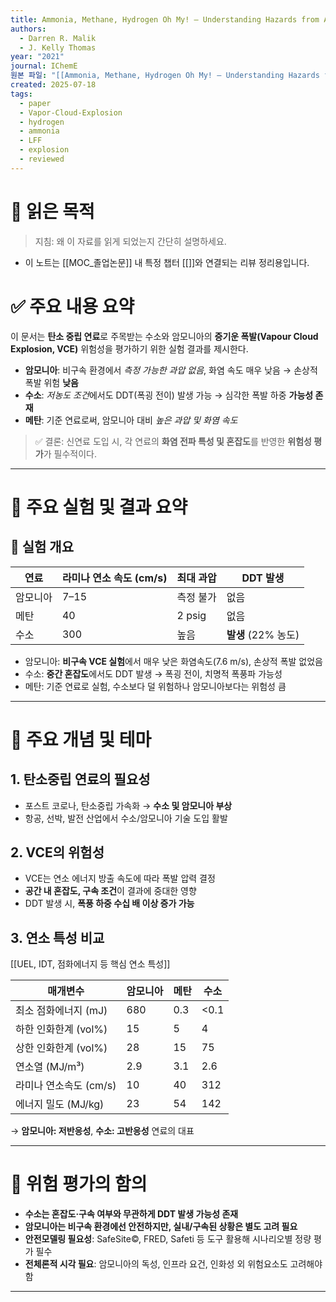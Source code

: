 ```yaml
---
title: Ammonia, Methane, Hydrogen Oh My! – Understanding Hazards from Alternative Power to Gas Options
authors:
  - Darren R. Malik
  - J. Kelly Thomas
year: "2021"
journal: IChemE
원본 파일: "[[Ammonia, Methane, Hydrogen Oh My! – Understanding Hazards from Alternative Power to Gas Options.pdf]]"
created: 2025-07-18
tags:
  - paper
  - Vapor-Cloud-Explosion
  - hydrogen
  - ammonia
  - LFF
  - explosion
  - reviewed
---
```

# 🎯 읽은 목적  
> 지침: 왜 이 자료를 읽게 되었는지 간단히 설명하세요.

- 이 노트는 [[MOC_졸업논문]] 내 특정 챕터 [[]]와 연결되는 리뷰 정리용입니다.  


# ✅ 주요 내용 요약

이 문서는 **탄소 중립 연료**로 주목받는 수소와 암모니아의 **증기운 폭발(Vapour Cloud Explosion, VCE)** 위험성을 평가하기 위한 실험 결과를 제시한다.  

- **암모니아**: 비구속 환경에서 *측정 가능한 과압 없음*, 화염 속도 매우 낮음 → 손상적 폭발 위험 **낮음**
- **수소**: *저농도 조건*에서도 DDT(폭굉 전이) 발생 가능 → 심각한 폭발 하중 **가능성 존재**
- **메탄**: 기준 연료로써, 암모니아 대비 *높은 과압 및 화염 속도*

> ✅ 결론: 신연료 도입 시, 각 연료의 **화염 전파 특성 및 혼잡도**를 반영한 **위험성 평가**가 필수적이다.

---

# 🔎 주요 실험 및 결과 요약

## 🧪 실험 개요

| 연료 | 라미나 연소 속도 (cm/s) | 최대 과압 | DDT 발생 |
|------|------------------------|-----------|-----------|
| 암모니아 | 7–15                 | 측정 불가 | 없음      |
| 메탄   | 40                   | 2 psig    | 없음      |
| 수소   | 300                  | 높음      | **발생** (22% 농도) |

- 암모니아: **비구속 VCE 실험**에서 매우 낮은 화염속도(7.6 m/s), 손상적 폭발 없었음
- 수소: **중간 혼잡도**에서도 DDT 발생 → 폭굉 전이, 치명적 폭풍파 가능성
- 메탄: 기준 연료로 실험, 수소보다 덜 위험하나 암모니아보다는 위험성 큼

---

# 🧠 주요 개념 및 테마

## 1. 탄소중립 연료의 필요성
- 포스트 코로나, 탄소중립 가속화 → **수소 및 암모니아 부상**
- 항공, 선박, 발전 산업에서 수소/암모니아 기술 도입 활발

## 2. VCE의 위험성
- VCE는 연소 에너지 방출 속도에 따라 폭발 압력 결정
- **공간 내 혼잡도, 구속 조건**이 결과에 중대한 영향
- DDT 발생 시, **폭풍 하중 수십 배 이상 증가 가능**

## 3. 연소 특성 비교
[[UEL, IDT, 점화에너지 등 핵심 연소 특성]]

| 매개변수 | 암모니아 | 메탄 | 수소 |
|----------|----------|------|------|
| 최소 점화에너지 (mJ) | 680 | 0.3 | <0.1 |
| 하한 인화한계 (vol%) | 15  | 5   | 4   |
| 상한 인화한계 (vol%) | 28  | 15  | 75  |
| 연소열 (MJ/m³)       | 2.9 | 3.1 | 2.6 |
| 라미나 연소속도 (cm/s)| 10  | 40  | 312 |
| 에너지 밀도 (MJ/kg)  | 23  | 54  | 142 |

→ **암모니아: 저반응성**, **수소: 고반응성** 연료의 대표

---

# 📌 위험 평가의 함의

- **수소는 혼잡도·구속 여부와 무관하게 DDT 발생 가능성 존재**
- **암모니아는 비구속 환경에선 안전하지만, 실내/구속된 상황은 별도 고려 필요**
- **안전모델링 필요성**: SafeSite©, FRED, Safeti 등 도구 활용해 시나리오별 정량 평가 필수
- **전체론적 시각 필요**: 암모니아의 독성, 인프라 요건, 인화성 외 위험요소도 고려해야 함

---